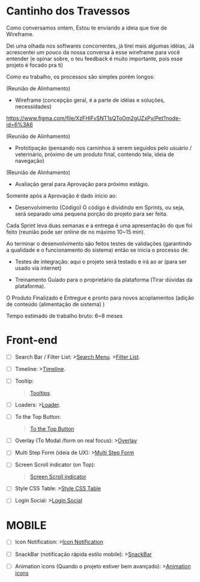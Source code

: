 # Cantinho dos Travessos

Como conversamos ontem,
Estou te enviando a ideia que tive de Wireframe.

Dei uma olhada nos softwares concorrentes, já tirei mais algumas idéias,
Já acrescentei um pouco da nossa conversa à esse wireframe para você entender (e opinar sobre, o teu feedback é muito importante, pois esse projeto é focado pra ti)

Como eu trabalho, os processos são simples porém longos:

(Reunião de Alinhamento) 
- Wireframe (concepção geral, é a parte de idéias e soluções, necessidades)

https://www.figma.com/file/XzFHlFvSNT1sQToOm2gUZxPy/Pet?node-id=6%3A6  

(Reunião de Alinhamento)    
- Prototipação (pensando nos caminhos à serem seguidos pelo usuário / veterinário, próximo de um produto final, contendo tela, ideia de navegação) 

(Reunião de Alinhamento)  
- Avaliação geral para Aprovação para próximo estágio.

Somente após a Aprovação é dado inicio ao:

- Desenvolvimento (Código)
O código é dividindo em Sprints, ou seja, será separado uma pequena porção do projeto para ser feita.

Cada Sprint leva duas semanas e a entrega é uma apresentação do que foi feito 
(reunião pode ser online de no máximo 10~15 min).

Ao terminar o desenvolvimento são feitos testes de validações (garantindo a qualidade e o funcionamento do sistema) então se inicia o processo de:
- Testes de integração: aqui o projeto será testado e irá ao ar (para ser usado via internet)

- Treinamento Guiado para o proprietário da plataforma (Tirar dúvidas da plataforma).

O Produto Finalizado é Entregue e pronto para novos acoplamentos (adição de conteúdo (alimentação de sistema) )

Tempo estimado de trabalho bruto: 6~8 meses

# Front-end
  
- [ ] Search Bar / Filter List:
       >[Search Menu](https://www.w3schools.com/howto/howto_js_search_menu.asp). 
       >[Filter List](https://www.w3schools.com/howto/howto_js_filter_lists.asp). 

- [ ] Timeline:
       >[Timeline](https://www.w3schools.com/howto/howto_css_timeline.asp).

- [ ]  Tooltip:
      >[Tooltips](https://www.w3schools.com/howto/howto_css_tooltip.asp).

- [ ] Loaders:
      >[Loader](https://www.w3schools.com/howto/howto_css_loader.asp).

 - [ ] To the Top Button:
      >[To the Top Button](https://www.w3schools.com/howto/howto_js_scroll_to_top.asp)

- [ ] Overlay (To Modal /form on real focus):
      >[Overlay](https://www.w3schools.com/howto/howto_css_overlay.asp)

- [ ] Multi Step Form (ideia de UX):
      >[Multi Step Form](https://www.w3schools.com/howto/howto_js_form_steps.asp)

 - [ ] Screen Scroll indicator (on Top):
      >[Screen Scroll indicator](https://www.w3schools.com/howto/howto_js_scroll_indicator.asp)

- [ ] Style CSS Table:
      >[Style CSS Table](https://www.w3schools.com/howto/tryit.asp?filename=tryhow_css_table_zebra)

- [ ] Login Social:
      >[Login Social](https://www.w3schools.com/howto/howto_css_social_login.asp)


# MOBILE
- [ ] Icon Notification:
      >[Icon Notification](https://www.w3schools.com/howto/howto_css_notification_button.asp)

- [ ] SnackBar (notificação rápida estilo mobile):
      >[SnackBar](https://www.w3schools.com/howto/howto_js_snackbar.asp)

- [ ] Animation icons (Quando o projeto estiver bem avançado):
      >[Animation icons](https://www.w3schools.com/howto/howto_js_animate_icons.asp)
